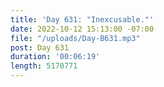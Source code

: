 ```yaml
---
title: 'Day 631: "Inexcusable."'
date: 2022-10-12 15:13:00 -07:00
file: "/uploads/Day-B631.mp3"
post: Day 631
duration: '00:06:19'
length: 5170771
---
```


